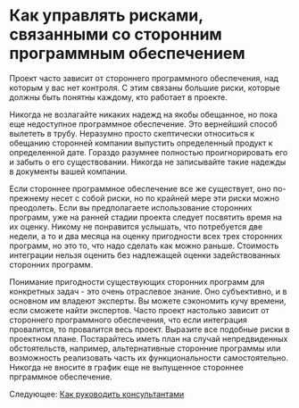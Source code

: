 # Как управлять рисками, связанными со сторонним программным обеспечением
[//]: # (Version:1.0.0)
Проект часто зависит от стороннего программного обеспечения, над которым у вас нет контроля. С этим связаны большие риски, которые должны быть понятны каждому, кто работает в проекте.

Никогда не возлагайте никаких надежд на якобы обещанное, но пока еще недоступное программное обеспечение. Это вернейший способ вылететь в трубу. Неразумно просто скептически относиться к обещанию сторонней компании выпустить определенный продукт к определенной дате. Гораздо разумнее полностью проигнорировать его и забыть о его существовании. Никогда не записывайте такие надежды в документы вашей компании.

Если стороннее программное обеспечение все же существует, оно по-прежнему несет с собой риски, но по крайней мере эти риски можно преодолеть. Если вы предполагаете использование сторонних программ, уже на ранней стадии проекта следует посвятить время на их оценку. Никому не понравится услышать, что потребуется две недели, а то и два месяца на оценку пригодности всех трех сторонних программ, но это то, что надо сделать как можно раньше. Стоимость интеграции нельзя оценить без надлежащей оценки задействованных сторонних программ.

Понимание пригодности существующих сторонних программ для конкретных задач - это очень отраслевое знание. Оно субъективно, и в основном им владеют эксперты. Вы можете сэкономить кучу времени, если сможете найти экспертов. Часто проект настолько зависит от стороннего программного обеспечения, что если интеграция провалится, то провалится весь проект. Выразите все подобные риски в проектном плане. Постарайтесь иметь план на случай непредвиденных обстоятельств, например, альтернативные сторонние программы или возможность реализовать часть их функциональности самостоятельно. Никогда не вносите в график еще не выпущенное стороннее прграммное обеспечение.

Следующее: [Как руководить консультантами](03-How-to-Manage-Consultants.md)
